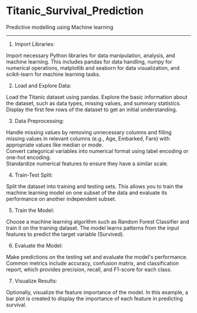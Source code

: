 # Titanic_Survival_Prediction
  Predictive modelling using Machine learning
_______________________________________________________________________
1. Import Libraries:

Import necessary Python libraries for data manipulation, analysis, and machine learning. This includes pandas for data handling, numpy for numerical operations, matplotlib and seaborn for data visualization, and scikit-learn for machine learning tasks.<br>

2. Load and Explore Data:<br>

Load the Titanic dataset  using pandas. Explore the basic information about the dataset, such as data types, missing values, and summary statistics. Display the first few rows of the dataset to get an initial understanding.<br>

3. Data Preprocessing:<br>

Handle missing values by removing unnecessary columns and filling missing values in relevant columns (e.g., Age, Embarked, Fare) with appropriate values like median or mode.<br>
Convert categorical variables into numerical format using label encoding or one-hot encoding.<br>
Standardize numerical features to ensure they have a similar scale.<br>

4. Train-Test Split:<br>

Split the dataset into training and testing sets. This allows you to train the machine learning model on one subset of the data and evaluate its performance on another independent subset.<br>

5. Train the Model:<br>

Choose a machine learning algorithm such as Random Forest Classifier and train it on the training dataset. The model learns patterns from the input features to predict the target variable (Survived).<br>

6. Evaluate the Model:<br>

Make predictions on the testing set and evaluate the model's performance. Common metrics include accuracy, confusion matrix, and classification report, which provides precision, recall, and F1-score for each class.<br>

7. Visualize Results:<br>

Optionally, visualize the feature importance of the model. In this example, a bar plot is created to display the importance of each feature in predicting survival.<br>
